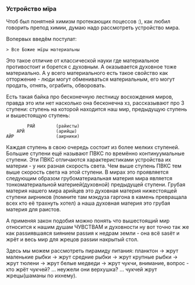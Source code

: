 ### Устройство мïра


Чтоб был понятней химизм протекающих поцессов :), как любил говорить препод химии, думаю надо рассмотреть устройство мира.

Вопервых введём постулат:

 	> Все Божие мïры материальны

Это такое отличие от классической науки где материальное противостоит и борется с духовным. А оказывается духовное тоже материально.
А у всего материального есть такое свойство как отторжение - люди могут обмениваться материальным, его могут продать, отнять, ограбить, обворовать.

Есть такая байка про бесконечную лестницу восхождения миров, правда это или нет насколько она бесконечна хз, рассказывают про 3 ступени: ступень на которой находится наш мир, предыдущую ступень и вышестоящую ступень:

```
		РАЙ        (райисты)
	АРЙ            (арийцы) 
АЙР                (аирники)
```

Каждая ступень в свою очередь состоит из более мелких ступеней. Большие ступени ещё называют ПВКС по времённо континуумальные ступени.
Эти ПВКС отличаются характеристиками устройства их материи - у них разная скорость света. Чем выше ступень ПВКС тем выше скорость света на этой ступени. В мирах это проявляется следующим образом грубоматериальная материя мира является тонкоматериальной материей(духовной) предыдущей ступени.
Грубая материя нашего мира арийцев это духовная материя нижестоящей ступени аирников (помните там мэкдуза гаргона в камень превращала всех кто её трахнуть хотел) а наша духовная материя это грубая материя для раистов.

А применяя закон подобия можно понять что вышестоящий мир относится к нашим душам ЧУВСТВАМ и духовности ну вот точно так же как раssиявшаяся sиянием раssия к недрам земли - она всё sasёт и жрёт и весь мир для жрецов раssии накрытый стол. 

Здесь мы можем рассмотреть пирамиду питания: планктон -> жрут маленькие рыбки -> жрут средние рыбки -> жрут крупные рыбки -> жрут тюлени -> жрут белые медведи -> жрут чукчи, внимание, вопрос - кто жрёт чукчей? ... неужели они верхушка? ... чукчей жрут жрецы(шаманы по ихнему).
